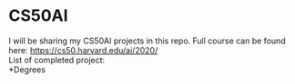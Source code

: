 # CS50AI

I will be sharing my CS50AI projects in this repo. Full course can be found here: <https://cs50.harvard.edu/ai/2020/>  
List of completed project:  
*Degrees

